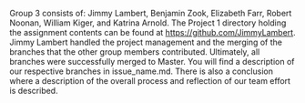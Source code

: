 Group 3 consists of: Jimmy Lambert, Benjamin Zook, Elizabeth Farr, Robert Noonan, William Kiger, and Katrina Arnold.  The Project 1 directory holding the assignment contents can be found at https://github.com/JimmyLambert.  Jimmy Lambert handled the project management and the merging of the branches that the other group members contributed.  Ultimately, all branches were successfully merged to Master.  You will find a description of our respective branches in issue_name.md.  There is also a conclusion where a description of the overall process and reflection of our team effort is described.
